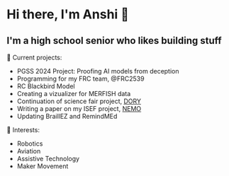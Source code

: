 # Hi there, I'm Anshi 👋
## I'm a high school senior who likes building stuff

🔭 Current projects:
  - PGSS 2024 Project: Proofing AI models from deception
  - Programming for my FRC team, @FRC2539
  - RC Blackbird Model
  - Creating a vizualizer for MERFISH data  
  - Continuation of science fair project, [DORY](https://github.com/li-pearl/dory)
  - Writing a paper on my ISEF project, [NEMO](https://github.com/li-pearl/nemo)
  - Updating BraillEZ and RemindMEd


🌱 Interests:
  - Robotics
  - Aviation
  - Assistive Technology
  - Maker Movement
  
<!--
**li-pearl/li-pearl** is a ✨ _special_ ✨ repository because its `README.md` (this file) appears on your GitHub profile.

Here are some ideas to get you started:

- 🔭 I’m currently working on ...
- 🌱 I’m currently learning ...
- 👯 I’m looking to collaborate on ...
- 🤔 I’m looking for help with ...
- 💬 Ask me about ...
- 📫 How to reach me: ...
- 😄 Pronouns: ...
- ⚡ Fun fact: ...
-->
